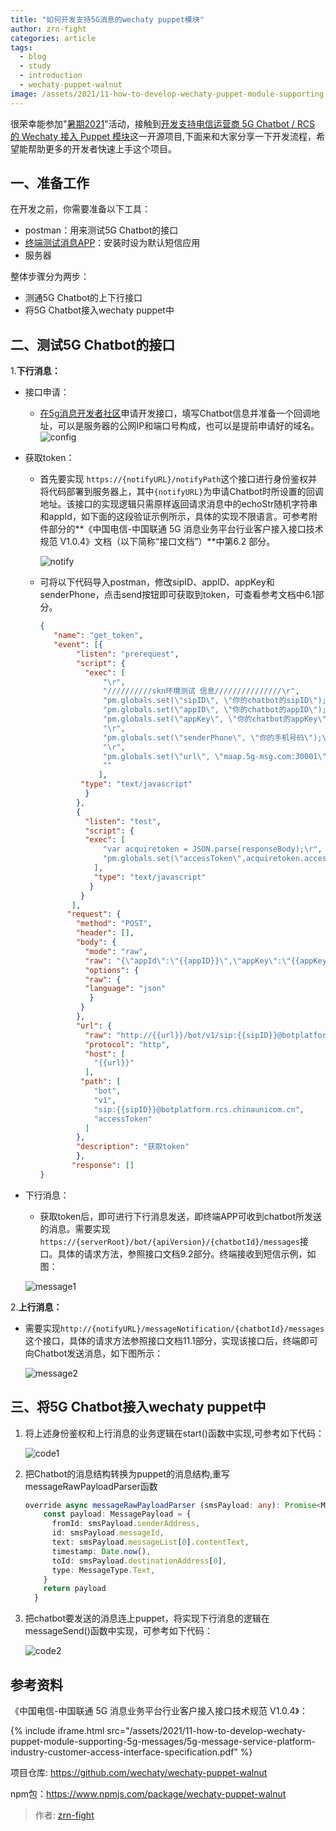 ```yaml
---
title: "如何开发支持5G消息的wechaty puppet模块"
author: zrn-fight
categories: article
tags:
  - blog
  - study
  - introduction
  - wechaty-puppet-walnut
image: /assets/2021/11-how-to-develop-wechaty-puppet-module-supporting-5g-messages/walnut-wechaty.webp
---
```


很荣幸能参加"[暑期2021]((https://summer.iscas.ac.cn))"活动，接触到[开发支持电信运营商 5G Chatbot / RCS 的 Wechaty 接入 Puppet 模块](https://github.com/wechaty/summer/issues/74)这一开源项目,下面来和大家分享一下开发流程，希望能帮助更多的开发者快速上手这个项目。

## 一、准备工作

在开发之前，你需要准备以下工具：

- postman：用来测试5G Chatbot的接口
- [终端测试消息APP](https://www.5g-msg.com/#/bussinessInformation)：安装时设为默认短信应用
- 服务器

整体步骤分为两步：

- 测通5G Chatbot的上下行接口
- 将5G Chatbot接入wechaty puppet中

## 二、测试5G Chatbot的接口

1.**下行消息：**

- 接口申请：
  - [在5g消息开发者社区](https://www.5g-msg.com/)申请开发接口，填写Chatbot信息并准备一个回调地址，可以是服务器的公网IP和端口号构成，也可以是提前申请好的域名。
  ![config](/assets/2021/11-how-to-develop-wechaty-puppet-module-supporting-5g-messages/config.webp)
  
- 获取token：
  - 首先要实现 `https://{notifyURL}/notifyPath`这个接口进行身份鉴权并将代码部署到服务器上，其中`{notifyURL}`为申请Chatbot时所设置的回调地址。该接口的实现逻辑只需原样返回请求消息中的echoStr随机字符串和appId，如下面的这段验证示例所示，具体的实现不限语言。可参考附件部分的**《中国电信-中国联通 5G 消息业务平台行业客户接入接口技术规范 V1.0.4》文档（以下简称“接口文档”）**中第6.2 部分。
  
    ![notify](/assets/2021/11-how-to-develop-wechaty-puppet-module-supporting-5g-messages/notify.webp)
  
  - 可将以下代码导入postman，修改sipID、appID、appKey和senderPhone，点击send按钮即可获取到token，可查看参考文档中6.1部分。
  
    ```json
    {
       "name": "get_token",
       "event": [{
            "listen": "prerequest",
            "script": {
              "exec": [
                  "\r",
                  "//////////skn环境测试 信息///////////////\r",
                  "pm.globals.set(\"sipID\", \"你的chatbot的sipID\");\r",
                  "pm.globals.set(\"appID\", \"你的chatbot的appID\");   \r",
                  "pm.globals.set(\"appKey\", \"你的chatbot的appKey\");\r",
                  "\r",
                  "pm.globals.set(\"senderPhone\", \"你的手机号码\");\r",
                  "\r",
                  "pm.globals.set(\"url\", \"maap.5g-msg.com:30001\");\r",
                  ""
                 ],
             "type": "text/javascript"
              }
            },
            {
              "listen": "test",
              "script": {
              "exec": [
                  "var acquiretoken = JSON.parse(responseBody);\r",
                  "pm.globals.set(\"accessToken\",acquiretoken.accessToken);"
                ],
                "type": "text/javascript"
               }
             }
           ],
          "request": {
            "method": "POST",
            "header": [],
            "body": {
              "mode": "raw",
              "raw": "{\"appId\":\"{{appID}}\",\"appKey\":\"{{appKey}}\"}",
              "options": {
              "raw": {
              "language": "json"
               }
             }
            },
            "url": {
              "raw": "http://{{url}}/bot/v1/sip:{{sipID}}@botplatform.rcs.chinaunicom.cn/accessToken",
              "protocol": "http",
              "host": [
                "{{url}}"
              ],
             "path": [
                "bot",
                "v1",
                "sip:{{sipID}}@botplatform.rcs.chinaunicom.cn",
                "accessToken"
              ]
            },
            "description": "获取token"
            },
           "response": []
    }
    ```
   
- 下行消息：
  
  - 获取token后，即可进行下行消息发送，即终端APP可收到chatbot所发送的消息。需要实现```https://{serverRoot}/bot/{apiVersion}/{chatbotId}/messages```接口。具体的请求方法，参照接口文档9.2部分。终端接收到短信示例，如图：
  
  ![message1](/assets/2021/11-how-to-develop-wechaty-puppet-module-supporting-5g-messages/message1.webp)

2.**上行消息：**

- 需要实现`http://{notifyURL}/messageNotification/{chatbotId}/messages`这个接口，具体的请求方法参照接口文档11.1部分，实现该接口后，终端即可向Chatbot发送消息，如下图所示：

  ![message2](/assets/2021/11-how-to-develop-wechaty-puppet-module-supporting-5g-messages/message2.webp)

## 三、将5G Chatbot接入wechaty puppet中

1. 将上述身份鉴权和上行消息的业务逻辑在start()函数中实现,可参考如下代码：

   ![code1](/assets/2021/11-how-to-develop-wechaty-puppet-module-supporting-5g-messages/code1.webp)

2. 把Chatbot的消息结构转换为puppet的消息结构,重写messageRawPayloadParser函数

   ```typescript
   override async messageRawPayloadParser (smsPayload: any): Promise<MessagePayload> {
       const payload: MessagePayload = {
         fromId: smsPayload.senderAddress,
         id: smsPayload.messageId,
         text: smsPayload.messageList[0].contentText,
         timestamp: Date.now(),
         toId: smsPayload.destinationAddress[0],
         type: MessageType.Text,
       }
       return payload
     }
    ```
   
3. 把chatbot要发送的消息连上puppet，将实现下行消息的逻辑在messageSend()函数中实现，可参考如下代码：

   ![code2](/assets/2021/11-how-to-develop-wechaty-puppet-module-supporting-5g-messages/code2.webp)

## 参考资料

《中国电信-中国联通 5G 消息业务平台行业客户接入接口技术规范 V1.0.4》：

{% include iframe.html src="/assets/2021/11-how-to-develop-wechaty-puppet-module-supporting-5g-messages/5g-message-service-platform-industry-customer-access-interface-specification.pdf" %}

项目仓库: <https://github.com/wechaty/wechaty-puppet-walnut>  

npm包：<https://www.npmjs.com/package/wechaty-puppet-walnut>

> 作者: [zrn-fight](https://github.com/zrn-fight)
